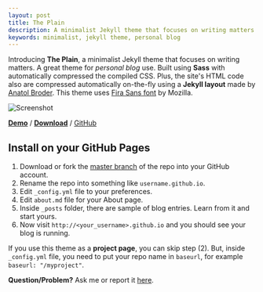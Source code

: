 ```yaml
---
layout: post
title: The Plain
description: A minimalist Jekyll theme that focuses on writing matters.
keywords: minimalist, jekyll theme, personal blog
---
```


Introducing **The Plain**, a minimalist Jekyll theme that focuses on writing matters. A great theme for _personal blog_ use. Built using **Sass** with automatically compressed the compiled CSS. Plus, the site's HTML code also are compressed automatically on-the-fly using a **Jekyll layout** made by [Anatol Broder](http://jch.penibelst.de/). This theme uses [Fira Sans font](https://github.com/mozilla/Fira) by Mozilla.

![Screenshot](http://heiswayi.github.io/images/20150910/the-plain.png)

[**Demo**](http://heiswayi.github.io/the-plain/) / [**Download**](https://github.com/heiswayi/the-plain/archive/master.zip) / [GitHub](https://github.com/heiswayi/the-plain)

## Install on your GitHub Pages

1. Download or fork the [master branch](https://github.com/heiswayi/the-plain/archive/master.zip) of the repo into your GitHub account.
2. Rename the repo into something like `username.github.io`.
3. Edit `_config.yml` file to your preferences.
4. Edit `about.md` file for your About page.
5. Inside `_posts` folder, there are sample of blog entries. Learn from it and start yours.
6. Now visit `http://<your_username>.github.io` and you should see your blog is running.

If you use this theme as a **project page**, you can skip step (2). But, inside `_config.yml` file, you need to put your repo name in `baseurl`, for example `baseurl: "/myproject"`.

**Question/Problem?** Ask me or report it [here](https://github.com/heiswayi/the-plain/issues).
